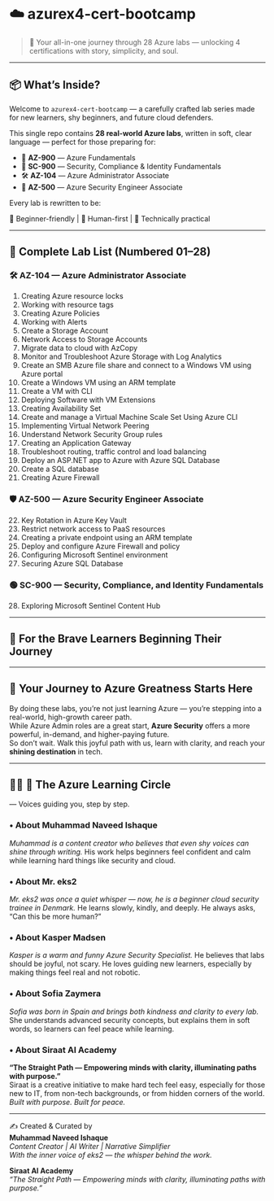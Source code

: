 
# ☁️ azurex4-cert-bootcamp
> 🚀 Your all-in-one journey through 28 Azure labs — unlocking 4 certifications with story, simplicity, and soul.

---

## 📦 What’s Inside?

Welcome to `azurex4-cert-bootcamp` — a carefully crafted lab series made for new learners, shy beginners, and future cloud defenders.

This single repo contains **28 real-world Azure labs**, written in soft, clear language — perfect for those preparing for:

- 🧠 **AZ-900** — Azure Fundamentals
- 🔐 **SC-900** — Security, Compliance & Identity Fundamentals
- 🛠️ **AZ-104** — Azure Administrator Associate
- 🚨 **AZ-500** — Azure Security Engineer Associate

Every lab is rewritten to be:

🌱 Beginner-friendly | 🤝 Human-first | 📘 Technically practical

---

## 🔢 Complete Lab List (Numbered 01–28)

### 🛠 AZ-104 — Azure Administrator Associate

01. Creating Azure resource locks  
02. Working with resource tags  
03. Creating Azure Policies  
04. Working with Alerts  
05. Create a Storage Account  
06. Network Access to Storage Accounts  
07. Migrate data to cloud with AzCopy  
08. Monitor and Troubleshoot Azure Storage with Log Analytics  
09. Create an SMB Azure file share and connect to a Windows VM using Azure portal  
10. Create a Windows VM using an ARM template  
11. Create a VM with CLI  
12. Deploying Software with VM Extensions  
13. Creating Availability Set  
14. Create and manage a Virtual Machine Scale Set Using Azure CLI  
15. Implementing Virtual Network Peering  
16. Understand Network Security Group rules  
17. Creating an Application Gateway  
18. Troubleshoot routing, traffic control and load balancing  
19. Deploy an ASP.NET app to Azure with Azure SQL Database  
20. Create a SQL database  
21. Creating Azure Firewall  

### 🛡 AZ-500 — Azure Security Engineer Associate

22. Key Rotation in Azure Key Vault  
23. Restrict network access to PaaS resources  
24. Creating a private endpoint using an ARM template  
25. Deploy and configure Azure Firewall and policy  
26. Configuring Microsoft Sentinel environment  
27. Securing Azure SQL Database  

### 🟢 SC-900 — Security, Compliance, and Identity Fundamentals

28. Exploring Microsoft Sentinel Content Hub

---

## 🚀 **For the Brave Learners Beginning Their Journey**  

---

## 🌟 **Your Journey to Azure Greatness Starts Here**  
By doing these labs, you’re not just learning Azure — you’re stepping into a real-world, high-growth career path.  
While Azure Admin roles are a great start, **Azure Security** offers a more powerful, in-demand, and higher-paying future.  
So don’t wait. Walk this joyful path with us, learn with clarity, and reach your **shining destination** in tech.


---

## 🦸‍♂️ 🔹 The Azure Learning Circle
— Voices guiding you, step by step.


### • About Muhammad Naveed Ishaque  
*Muhammad is a content creator who believes that even shy voices can shine through writing.* His work helps beginners feel confident and calm while learning hard things like security and cloud.

### • About Mr. eks2  
*Mr. eks2 was once a quiet whisper — now, he is a beginner cloud security trainee in Denmark.* He learns slowly, kindly, and deeply. He always asks, “Can this be more human?”

### • About Kasper Madsen  
*Kasper is a warm and funny Azure Security Specialist.* He believes that labs should be joyful, not scary. He loves guiding new learners, especially by making things feel real and not robotic.

### • About Sofia Zaymera  
*Sofia was born in Spain and brings both kindness and clarity to every lab.* She understands advanced security concepts, but explains them in soft words, so learners can feel peace while learning.

### • About Siraat AI Academy  
**“The Straight Path — Empowering minds with clarity, illuminating paths with purpose.”**  
Siraat is a creative initiative to make hard tech feel easy, especially for those new to IT, from non-tech backgrounds, or from hidden corners of the world.  
*Built with purpose. Built for peace.*

---

✍️ Created & Curated by  
**Muhammad Naveed Ishaque**  
_Content Creator | AI Writer | Narrative Simplifier_  
_With the inner voice of eks2 — the whisper behind the work._

**Siraat AI Academy**  
_“The Straight Path — Empowering minds with clarity, illuminating paths with purpose.”_
